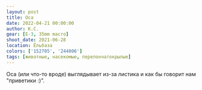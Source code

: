 ```yaml
---
layout: post
title: Оса
date: 2022-04-21 00:00:00
author: К.С.
gear: [E-3, 35mm macro]
shoot_date: 2021-06-28
location: Ёльбаза
colors: ['152705', '244006']
tags: [животные, насекомые, перепончатокрылые]
---
```

Оса (или что-то вроде) выглядывает из-за листика и как бы говорит нам "приветики :)".
